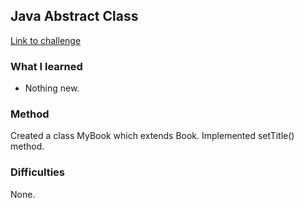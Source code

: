 ## Java Abstract Class

[Link to challenge](https://www.hackerrank.com/challenges/java-abstract-class)

### What I learned
- Nothing new.

### Method
Created a class MyBook which extends Book. Implemented setTitle() method.

### Difficulties
None.
